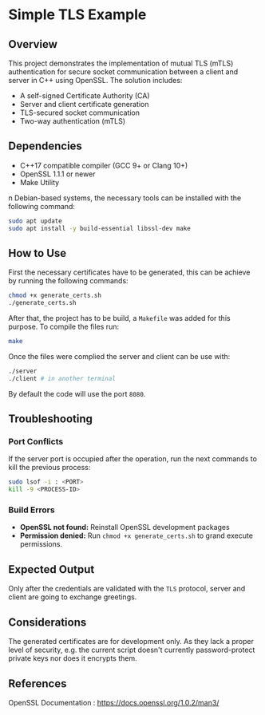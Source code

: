 # Simple TLS Example

## Overview
This project demonstrates the implementation of mutual TLS (mTLS) authentication for secure socket communication between a client and server in C++ using OpenSSL. The solution includes:
- A self-signed Certificate Authority (CA)
- Server and client certificate generation
- TLS-secured socket communication
- Two-way authentication (mTLS)

## Dependencies
- C++17 compatible compiler (GCC 9+ or Clang 10+)
- OpenSSL 1.1.1 or newer
- Make Utility

n Debian-based systems, the necessary tools can be installed with the following command:
```bash
sudo apt update
sudo apt install -y build-essential libssl-dev make
```

## How to Use
First the necessary certificates have to be generated, this can be achieve by running the following commands:   
```bash
chmod +x generate_certs.sh
./generate_certs.sh
```
After that, the project has to be build, a `Makefile` was added for this purpose. To compile the files run:
```bash
make
``` 
Once the files were complied the server and client can be use with:
```bash
./server
./client # in another terminal
```
By default the code will use the port `8080`.

## Troubleshooting
### Port Conflicts
If the server port is occupied after the operation, run the next commands to kill the previous process:
```bash
sudo lsof -i : <PORT>
kill -9 <PROCESS-ID>
```
### Build Errors
- **OpenSSL not found:** Reinstall OpenSSL development packages
- **Permission denied:** Run `chmod +x generate_certs.sh` to grand execute permissions. 

## Expected Output
Only after the credentials are validated with the `TLS` protocol, server and client are going to exchange greetings.

## Considerations
The generated certificates are for development only. As they lack a proper level of security, e.g. the current script doesn't currently password-protect private keys nor does it encrypts them.

## References 
 OpenSSL Documentation : https://docs.openssl.org/1.0.2/man3/

